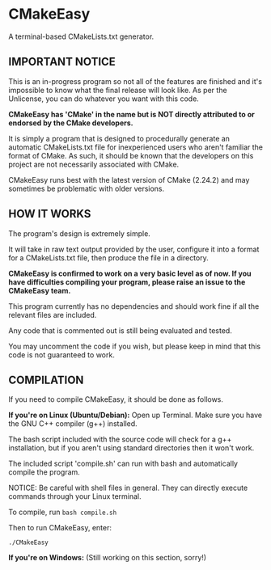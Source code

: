 # CMakeEasy
A terminal-based CMakeLists.txt generator.

IMPORTANT NOTICE
----------------

This is an in-progress program so not all of the features are finished and it's impossible to know what the final release will look like.
As per the Unlicense, you can do whatever you want with this code.

**CMakeEasy has 'CMake' in the name but is NOT directly attributed to or endorsed by the CMake developers.**

It is simply a program that is designed to procedurally generate an automatic CMakeLists.txt file for inexperienced users who aren't familiar the format of CMake. As such, it should be known that the developers on this project are not necessarily associated with CMake.

CMakeEasy runs best with the latest version of CMake (2.24.2) and may sometimes be problematic with older versions.

HOW IT WORKS
------------

The program's design is extremely simple.

It will take in raw text output provided by the user, configure it into a format for a CMakeLists.txt file, then produce the file in a directory.

**CMakeEasy is confirmed to work on a very basic level as of now.
If you have difficulties compiling your program, please raise an issue to the
CMakeEasy team.**

This program currently has no dependencies and should work fine if all the relevant files are included.

Any code that is commented out is still being evaluated and tested.

You may uncomment the code if you wish, but please keep in mind that this code is not guaranteed to work.

COMPILATION
-----------

If you need to compile CMakeEasy, it should be done as follows.

**If you're on Linux (Ubuntu/Debian):**
Open up Terminal.
Make sure you have the GNU C++ compiler (g++) installed.

The bash script included with the source code will check for a g++ installation, but if you aren't using standard directories then it won't work.

The included script 'compile.sh' can run with bash and automatically compile the program.

NOTICE: Be careful with shell files in general.
They can directly execute commands through your Linux terminal.

To compile, run `bash compile.sh`

Then to run CMakeEasy, enter:

`./CMakeEasy`

**If you're on Windows:**
(Still working on this section, sorry!)
